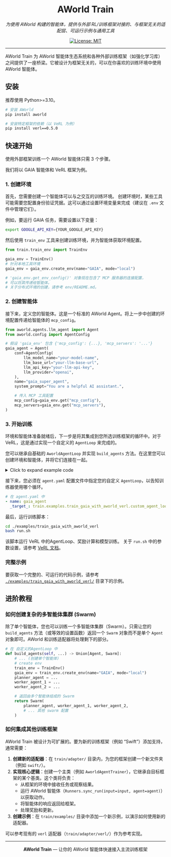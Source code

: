 <div align="center">

# AWorld Train

*为使用 AWorld 构建的智能体，提供与外部 RL/训练框架对接的、与框架无关的适配层、可运行示例与通用工具*

[![License: MIT][license-image]][license-url]

</div>

---

AWorld Train 为 AWorld 智能体生态系统和各种外部训练框架（如强化学习库）之间提供了一座桥梁。它被设计为框架无关的，可以在你喜欢的训练环境中使用AWorld 智能体。

## 安装

推荐使用 Python>=3.10。

```bash
# 安装 AWorld
pip install aworld

# 安装特定框架的依赖（以 VeRL 为例）
pip install verl==0.5.0
```

## 快速开始

使用外部框架训练一个 AWorld 智能体只需 3 个步骤。

我们将以 GAIA 智能体和 VeRL 框架为例。

### 1. 创建环境
首先，您需要创建一个智能体可以与之交互的训练环境。
创建环境时，某些工具可能需要您配置身份验证凭据。这可以通过设置环境变量来完成（建议在 `.env` 文件中管理它们）。

例如，要运行 GAIA 任务，需要设置以下变量：
```bash
export GOOGLE_API_KEY={YOUR_GOOGLE_API_KEY}
```

然后使用 `train_env` 工具来创建训练环境，并为智能体获取环境配置。
```python
from train.train_env import TrainEnv

gaia_env = TrainEnv()
# 针对本地工具环境
gaia_env = gaia_env.create_env(name="GAIA", mode="local")

# 'gaia_env.get_env_config()' 对象现在包含了 MCP 服务器的连接配置，
# 可以将其传递给智能体。
# 关于分布式环境的创建，请参考 env/README.md。
```

### 2. 创建智能体
接下来，定义您的智能体。这是一个标准的 AWorld Agent。将上一步中创建的环境配置传递给智能体的 `mcp_config`。

```python
from aworld.agents.llm_agent import Agent
from aworld.config import AgentConfig

# 假设 'gaia_env' 包含 {'mcp_config': {...}, 'mcp_servers': '...'}
gaia_agent = Agent(
    conf=AgentConfig(
        llm_model_name="your-model-name",
        llm_base_url="your-llm-base-url",
        llm_api_key="your-llm-api-key",
        llm_provider="openai",
    ),
    name="gaia_super_agent",
    system_prompt="You are a helpful AI assistant.",

    # 传入 MCP 工具配置
    mcp_config=gaia_env.get("mcp_config"),
    mcp_servers=gaia_env.get("mcp_servers"),
)
```

### 3. 开始训练
环境和智能体准备就绪后，下一步是将其集成到您所选训练框架的循环中。对于 VeRL，这是通过实现一个自定义的 `AgentLoop` 来完成的。

您可以继承自基础的 `AworldAgentLoop` 并实现 `build_agents` 方法。在这里您可以创建环境和智能体，并将它们连接在一起。

<details>
<summary>Click to expand example code</summary>

```python
# 在您的 custom_agent_loop.py 文件中
class GaiaAgentLoop(AworldAgentLoop):
  def build_agents(self, ...):
      # 创建环境
      gaia_env = TrainEnv()
      gaia_env.create_env(name="GAIA", mode="local")

      # 创建并返回智能体，传入环境配置
      return Agent(
          ...,
          mcp_config=gaia_env.get_env_config().get("mcp_config"),
          mcp_servers=gaia_env.get_env_config().get("mcp_servers"),
      )
```

</details>

接下来，您必须在 `agent.yaml` 配置文件中指定您的自定义 `AgentLoop`，以告知训练器使用哪个循环。

```yaml
# 在 agent.yaml 中
- name: gaia_agent
  _target_: train.examples.train_gaia_with_aworld_verl.custom_agent_loop.GaiaAgentLoop
```

最后，运行训练脚本：
```bash
cd ./examples/train_gaia_with_aworld_verl
bash run.sh
```
该脚本运行 VeRL 中的AgentLoop、奖励计算和模型训练。
关于 `run.sh` 中的参数设置，请参考 [VeRL 文档](https://verl.readthedocs.io/en/latest/examples/config.html)。

### 完整示例

要获取一个完整的、可运行的代码示例，请参考 [`./examples/train_gaia_with_aworld_verl/`](./examples/train_gaia_with_aworld_verl/) 目录下的示例。

## 进阶教程

### 如何创建复杂的多智能体集群 (Swarm)
除了单个智能体，您也可以训练一个多智能体集群（Swarm）。只需让您的 `build_agents` 方法（或等效的设置函数）返回一个 `Swarm` 对象而不是单个 `Agent` 对象即可。AWorld 和训练适配器将处理剩下的部分。

```python
# 在 自定义的AgentLoop 中
def build_agents(self, ...) -> Union[Agent, Swarm]:
    # ... (创建单个智能体)
    # create env
    train_env = TrainEnv()
    gaia_env = train_env.create_env(name="GAIA", mode="local")
    planner_agent = ...
    worker_agent_1 = ...
    worker_agent_2 = ...

    # 返回由多个智能体组成的 Swarm
    return Swarm(
        planner_agent, worker_agent_1, worker_agent_2,
        # ... 其他 swarm 配置
    )
```

### 如何集成其他训练框架
AWorld Train 被设计为可扩展的。要为新的训练框架（例如 “Swift”）添加支持，通常需要：

1.  **创建新的适配器**：在 `train/adapter/` 目录内，为您的框架创建一个新文件夹（例如 `swift/`）。
2.  **实现核心逻辑**：创建一个主类（例如 `AworldAgentTrainer`），它继承自目标框架的某个基类。这个类将负责：
    *   从框架的环境中接收任务或观察结果。
    *   运行 AWorld 智能体（`Runners.sync_run(input=input, agent=agent)`）以获取动作。
    *   将智能体的响应返回给框架。
    *   处理奖励和更新。
3.  **创建示例**：在 `train/examples/` 目录中添加一个新示例，以演示如何使用新的适配器。

可以参考现有的 `verl` 适配器（`train/adapter/verl/`）作为参考实现。

---

<div align="center">

**AWorld Train** — 让你的 AWorld 智能体快速接入主流训练框架

[license-image]: https://img.shields.io/badge/License-MIT-yellow.svg
[license-url]: https://opensource.org/licenses/MIT

</div>


